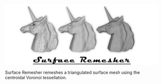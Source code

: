 <p align="center">
  <img src="picture/_.jpg">
</p>
Surface Remesher remeshes a triangulated surface mesh using the centroidal Voronoi tessellation.

